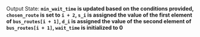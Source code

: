 Output State: **`min_wait_time` is updated based on the conditions provided, `chosen_route` is set to `i + 2`, `s_i` is assigned the value of the first element of `bus_routes[i + 1]`, `d_i` is assigned the value of the second element of `bus_routes[i + 1]`, `wait_time` is initialized to 0**